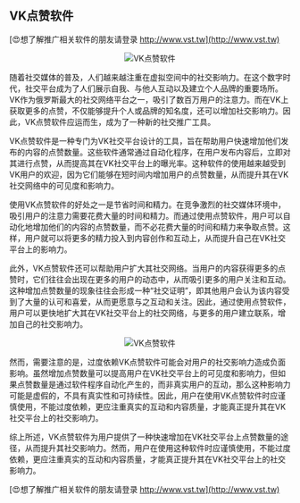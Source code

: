 ## **VK点赞软件**

[😍想了解推广相关软件的朋友请登录 http://www.vst.tw](http://www.vst.tw)

 <center><img src="https://vst.tw/MP4/tuiguang/png/0.png" alt="VK点赞软件"></center>

随着社交媒体的普及，人们越来越注重在虚拟空间中的社交影响力。在这个数字时代，社交平台成为了人们展示自我、与他人互动以及建立个人品牌的重要场所。VK作为俄罗斯最大的社交网络平台之一，吸引了数百万用户的注意力。而在VK上获取更多的点赞，不仅能够提升个人或品牌的知名度，还可以增加社交影响力。因此，VK点赞软件应运而生，成为了一种新的社交推广工具。

VK点赞软件是一种专门为VK社交平台设计的工具，旨在帮助用户快速增加他们发布的内容的点赞数量。这些软件通常通过自动化程序，在用户发布内容后，立即对其进行点赞，从而提高其在VK社交平台上的曝光率。这种软件的使用越来越受到VK用户的欢迎，因为它们能够在短时间内增加用户的点赞数量，从而提升其在VK社交网络中的可见度和影响力。

使用VK点赞软件的好处之一是节省时间和精力。在竞争激烈的社交媒体环境中，吸引用户的注意力需要花费大量的时间和精力。而通过使用点赞软件，用户可以自动化地增加他们的内容的点赞数量，而不必花费大量的时间和精力来争取点赞。这样，用户就可以将更多的精力投入到内容创作和互动上，从而提升自己在VK社交平台上的影响力。

此外，VK点赞软件还可以帮助用户扩大其社交网络。当用户的内容获得更多的点赞时，它们往往会出现在更多的用户的动态中，从而吸引更多的用户关注和互动。这种增加点赞数量的现象往往会形成一种“社交证明”，即其他用户会认为该内容受到了大量的认可和喜爱，从而更愿意与之互动和关注。因此，通过使用点赞软件，用户可以更快地扩大其在VK社交平台上的社交网络，与更多的用户建立联系，增加自己的社交影响力。

 <center><img src="https://vst.tw/MP4/tuiguang/png/3.png" alt="VK点赞软件"></center>

然而，需要注意的是，过度依赖VK点赞软件可能会对用户的社交影响力造成负面影响。虽然增加点赞数量可以提高用户在VK社交平台上的可见度和影响力，但如果点赞数量是通过软件程序自动化产生的，而非真实用户的互动，那么这种影响力可能是虚假的，不具有真实性和可持续性。因此，用户在使用VK点赞软件时应谨慎使用，不能过度依赖，更应注重真实的互动和内容质量，才能真正提升其在VK社交平台上的社交影响力。

综上所述，VK点赞软件为用户提供了一种快速增加在VK社交平台上点赞数量的途径，从而提升其社交影响力。然而，用户在使用这种软件时应谨慎使用，不能过度依赖，更应注重真实的互动和内容质量，才能真正提升其在VK社交平台上的社交影响力。

[😍想了解推广相关软件的朋友请登录 http://www.vst.tw](http://www.vst.tw)



